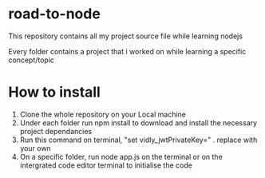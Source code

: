 # road-to-node
This repository contains all my project source file while learning nodejs

Every folder contains a project that i worked on while learning a specific concept/topic

# How to install
1. Clone the whole repository on your Local machine
2. Under each folder run npm install to download and install the necessary project dependancies
3. Run this command on terminal, "set vidly_jwtPrivateKey=<your private key>" . replace <your private key> with your own 
3. On a specific folder, run node app.js on the terminal or on the intergrated code editor terminal to initialise the code 
